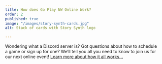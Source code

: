 ```yaml
---
title: How does Go Play NW Online Work?
order: 2
published: true
image: "/images/story-synth-cards.jpg"
alt: Stack of cards with Story Synth logo

---
```

Wondering what a Discord server is? Got questions about how to schedule a game or sign up for one? We’ll tell you all you need to know to join us for our next online event! [Learn more about how it all works…](/blog/2022-05-06-2/)